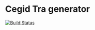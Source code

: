 # Cegid Tra generator


[![Build Status](https://travis-ci.org/funkyproject/cegid-tra.png)](https://travis-ci.org/funkyproject/cegid-tra)
